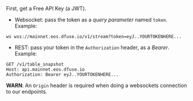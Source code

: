 First, get a Free API Key (a JWT).

* Websocket: pass the token as a _query parameter_ named `token`. Example:

```
ws wss://mainnet.eos.dfuse.io/v1/stream?token=eyJ..YOURTOKENHERE...
```

* REST: pass your token in the `Authorization` header, as a _Bearer_. Example:

```
GET /v1/table_snapshot
Host: api.mainnet.eos.dfuse.io
Authorization: Bearer eyJ..YOURTOKENHERE...
```

**WARN**: An `Origin` header is required when doing a websockets
  connection to our endpoints.
